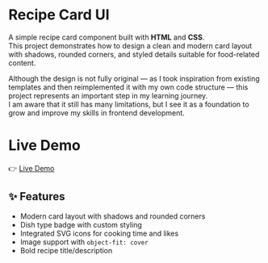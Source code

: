 # Recipe Card UI

A simple recipe card component built with **HTML** and **CSS**.  
This project demonstrates how to design a clean and modern card layout with shadows, rounded corners, and styled details suitable for food-related content.

Although the design is not fully original — as I took inspiration from existing templates and then reimplemented it with my own code structure — this project represents an important step in my learning journey.  
I am aware that it still has many limitations, but I see it as a foundation to grow and improve my skills in frontend development.

# Live Demo
👉 [Live Demo](https://felixjackquinkwokkenzi.github.io/Recipe-Card-with-HTML-and-CSS/)

## ✨ Features

- Modern card layout with shadows and rounded corners
- Dish type badge with custom styling
- Integrated SVG icons for cooking time and likes
- Image support with `object-fit: cover`
- Bold recipe title/description
